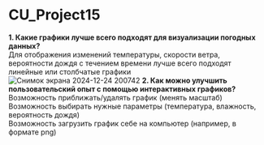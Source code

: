 # CU_Project15  
**1. Какие графики лучше всего подходят для визуализации погодных данных?**  
Для отображения изменений температуры, скорости ветра, вероятности дождя с течением времени лучше всего подходят линейные или столбчатые графики  
![Снимок экрана 2024-12-24 200742](https://github.com/user-attachments/assets/1c095bc7-e65b-48f2-b92c-34f78f278f65)
**2. Как можно улучшить пользовательский опыт с помощью интерактивных графиков?**  
Возможность приближать/удалять график (менять масштаб)  
Возможность выбирать нужные параметры (температура, влажность, вероятность дождя)  
Возможность загрузить график себе на компьютер (например, в формате png)  
